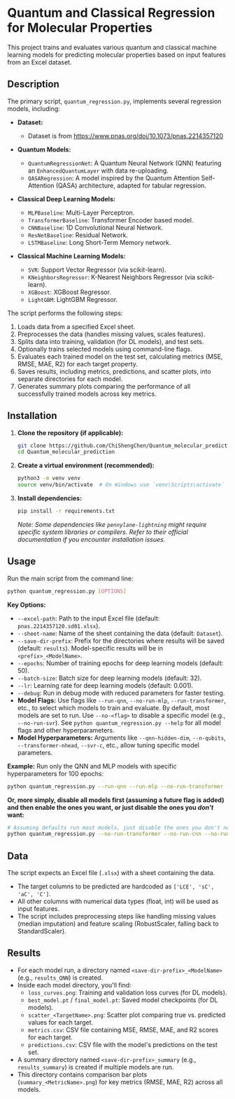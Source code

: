 # Quantum and Classical Regression for Molecular Properties

This project trains and evaluates various quantum and classical machine learning models for predicting molecular properties based on input features from an Excel dataset.

## Description

The primary script, `quantum_regression.py`, implements several regression models, including:

*   **Dataset:**
    * Dataset is from https://www.pnas.org/doi/10.1073/pnas.2214357120   

*   **Quantum Models:**
    *   `QuantumRegressionNet`: A Quantum Neural Network (QNN) featuring an `EnhancedQuantumLayer` with data re-uploading.
    *   `QASARegression`: A model inspired by the Quantum Attention Self-Attention (QASA) architecture, adapted for tabular regression.
*   **Classical Deep Learning Models:**
    *   `MLPBaseline`: Multi-Layer Perceptron.
    *   `TransformerBaseline`: Transformer Encoder based model.
    *   `CNNBaseline`: 1D Convolutional Neural Network.
    *   `ResNetBaseline`: Residual Network.
    *   `LSTMBaseline`: Long Short-Term Memory network.
*   **Classical Machine Learning Models:**
    *   `SVR`: Support Vector Regressor (via scikit-learn).
    *   `KNeighborsRegressor`: K-Nearest Neighbors Regressor (via scikit-learn).
    *   `XGBoost`: XGBoost Regressor.
    *   `LightGBM`: LightGBM Regressor.

The script performs the following steps:
1.  Loads data from a specified Excel sheet.
2.  Preprocesses the data (handles missing values, scales features).
3.  Splits data into training, validation (for DL models), and test sets.
4.  Optionally trains selected models using command-line flags.
5.  Evaluates each trained model on the test set, calculating metrics (MSE, RMSE, MAE, R2) for each target property.
6.  Saves results, including metrics, predictions, and scatter plots, into separate directories for each model.
7.  Generates summary plots comparing the performance of all successfully trained models across key metrics.

## Installation

1.  **Clone the repository (if applicable):**
    ```bash
    git clone https://github.com/ChiShengChen/Quantum_molecular_prediction.git
    cd Quantum_molecular_prediction
    ```
2.  **Create a virtual environment (recommended):**
    ```bash
    python3 -m venv venv
    source venv/bin/activate  # On Windows use `venv\Scripts\activate`
    ```
3.  **Install dependencies:**
    ```bash
    pip install -r requirements.txt
    ```
    *Note: Some dependencies like `pennylane-lightning` might require specific system libraries or compilers. Refer to their official documentation if you encounter installation issues.*

## Usage

Run the main script from the command line:

```bash
python quantum_regression.py [OPTIONS]
```

**Key Options:**

*   `--excel-path`: Path to the input Excel file (default: `pnas.2214357120.sd01.xlsx`).
*   `--sheet-name`: Name of the sheet containing the data (default: `Dataset`).
*   `--save-dir-prefix`: Prefix for the directories where results will be saved (default: `results`). Model-specific results will be in `<prefix>_<ModelName>`.
*   `--epochs`: Number of training epochs for deep learning models (default: 50).
*   `--batch-size`: Batch size for deep learning models (default: 32).
*   `--lr`: Learning rate for deep learning models (default: 0.001).
*   `--debug`: Run in debug mode with reduced parameters for faster testing.
*   **Model Flags:** Use flags like `--run-qnn`, `--no-run-mlp`, `--run-transformer`, etc., to select which models to train and evaluate. By default, most models are set to run. Use `--no-<flag>` to disable a specific model (e.g., `--no-run-svr`). See `python quantum_regression.py --help` for all model flags and other hyperparameters.
*   **Model Hyperparameters:** Arguments like `--qnn-hidden-dim`, `--n-qubits`, `--transformer-nhead`, `--svr-c`, etc., allow tuning specific model parameters.

**Example:** Run only the QNN and MLP models with specific hyperparameters for 100 epochs:

```bash
python quantum_regression.py --run-qnn --run-mlp --no-run-transformer --no-run-cnn --no-run-resnet --no-run-lstm --no-run-qasa --no-run-svr --no-run-knn --no-run-xgboost --no-run-lightgbm --epochs 100 --qnn-hidden-dim 512 --mlp-hidden-dim 512
```

**Or, more simply, disable all models first (assuming a future flag is added) and then enable the ones you want, or just disable the ones you *don't* want:**

```bash
# Assuming defaults run most models, just disable the ones you don't need
python quantum_regression.py --no-run-transformer --no-run-cnn --no-run-resnet --no-run-lstm --no-run-qasa --no-run-svr --no-run-knn --no-run-xgboost --no-run-lightgbm --epochs 100
```

## Data

The script expects an Excel file (`.xlsx`) with a sheet containing the data.
*   The target columns to be predicted are hardcoded as `['LCE', 'sC', 'aC', 'C']`.
*   All other columns with numerical data types (float, int) will be used as input features.
*   The script includes preprocessing steps like handling missing values (median imputation) and feature scaling (RobustScaler, falling back to StandardScaler).

## Results

*   For each model run, a directory named `<save-dir-prefix>_<ModelName>` (e.g., `results_QNN`) is created.
*   Inside each model directory, you'll find:
    *   `loss_curves.png`: Training and validation loss curves (for DL models).
    *   `best_model.pt` / `final_model.pt`: Saved model checkpoints (for DL models).
    *   `scatter_<TargetName>.png`: Scatter plot comparing true vs. predicted values for each target.
    *   `metrics.csv`: CSV file containing MSE, RMSE, MAE, and R2 scores for each target.
    *   `predictions.csv`: CSV file with the model's predictions on the test set.
*   A summary directory named `<save-dir-prefix>_summary` (e.g., `results_summary`) is created if multiple models are run.
*   This directory contains comparison bar plots (`summary_<MetricName>.png`) for key metrics (RMSE, MAE, R2) across all models.


